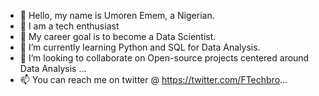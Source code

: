- 👋 Hello, my name is Umoren Emem, a Nigerian.
- 💞️ I am a tech enthusiast
- 👀 My career goal is to become a Data Scientist.
- 🌱 I’m currently learning Python and SQL for Data Analysis.
- 💞️ I’m looking to collaborate on Open-source projects centered around Data Analysis  ...
- 📫 You can reach me on twitter @ https://twitter.com/FTechbro...

<!---
Emem-Data/Emem-Data is a ✨ special ✨ repository because its `README.md` (this file) appears on your GitHub profile.
You can click the Preview link to take a look at your changes.
--->
